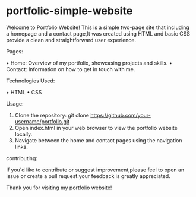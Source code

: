 # portfolic-simple-website


Welcome to Portfolio Website! This is a simple two-page site that including a homepage and a contact page,It was created using HTML and basic CSS provide a clean and straightforward user experience.

Pages:

• Home: Overview of my portfolio, showcasing projects and skills.
• Contact: Information on how to get in touch with me.

Technologies Used:

• HTML
• CSS

Usage:

1. Clone the repository: git clone https://github.com/your-username/portfolio.git
2. Open index.html in your web browser to view the portfolio website locally.
3. Navigate between the home and contact pages using the navigation links.

contributing:

If you'd like to contribute or suggest improvement,please feel to open an issue or create a pull request.your feedback is greatly appreciated.

Thank you for visiting my portfolio website!

